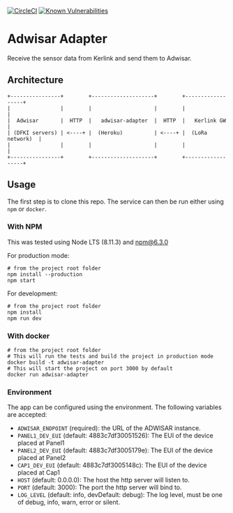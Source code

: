 [![CircleCI](https://circleci.com/gh/CDECatapult/adwisar-adapter.svg?style=svg)](https://circleci.com/gh/CDECatapult/adwisar-adapter)
[![Known Vulnerabilities](https://snyk.io/test/github/CDECatapult/adwisar-adapter/badge.svg)](https://snyk.io/test/github/CDECatapult/adwisar-adapter)

# Adwisar Adapter

Receive the sensor data from Kerlink and send them to Adwisar.

## Architecture

```
+----------------+        +--------------------+        +------------------+
|                |        |                    |        |                  |
|  Adwisar       |  HTTP  |   adwisar-adapter  |  HTTP  |   Kerlink GW     |
| (DFKI servers) | <----+ |  (Heroku)          | <----+ |  (LoRa network)  |
|                |        |                    |        |                  |
+----------------+        +--------------------+        +------------------+
```

## Usage

The first step is to clone this repo.
The service can then be run either using `npm` or `docker`.

### With NPM

This was tested using Node LTS (8.11.3) and npm@6.3.0

For production mode:

    # from the project root folder
    npm install --production
    npm start

For development:

    # from the project root folder
    npm install
    npm run dev

### With docker

    # from the project root folder
    # This will run the tests and build the project in production mode
    docker build -t adwisar-adapter
    # This will start the project on port 3000 by default
    docker run adwisar-adapter

### Environment

The app can be configured using the environment.
The following variables are accepted:

- `ADWISAR_ENDPOINT` (required): the URL of the ADWISAR instance.
- `PANEL1_DEV_EUI` (default: 4883c7df30051526): The EUI of the device placed at Panel1
- `PANEL2_DEV_EUI` (default: 4883c7df3005179e): The EUI of the device placed at Panel2
- `CAP1_DEV_EUI` (default: 4883c7df3005148c): The EUI of the device placed at Cap1
- `HOST` (default: 0.0.0.0): The host the http server will listen to.
- `PORT` (default: 3000): The port the http server will bind to.
- `LOG_LEVEL` (default: info, devDefault: debug): The log level, must be one of debug, info, warn, error or silent.
